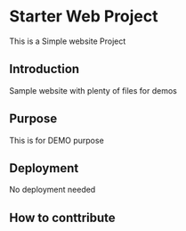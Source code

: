# Starter Web Project

This is a Simple website Project

## Introduction

Sample website with plenty of files for demos

## Purpose

This is for DEMO purpose

## Deployment

No deployment needed

## How to conttribute